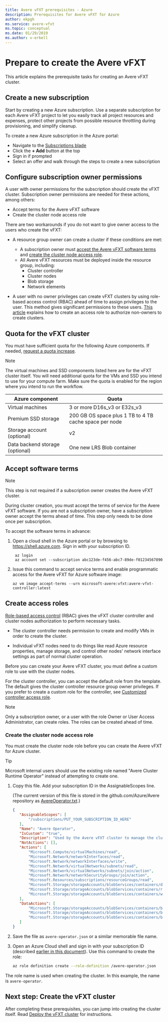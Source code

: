 ```yaml
---
title: Avere vFXT prerequisites - Azure
description: Prerequisites for Avere vFXT for Azure
author: ekpgh
ms.service: avere-vfxt
ms.topic: conceptual
ms.date: 01/29/2019
ms.author: v-erkell
---
```


# Prepare to create the Avere vFXT

This article explains the prerequisite tasks for creating an Avere vFXT cluster.

## Create a new subscription

Start by creating a new Azure subscription. Use a separate subscription for each Avere vFXT project to let you easily track all project resources and expenses, protect other projects from possible resource throttling during provisioning, and simplify cleanup.  

To create a new Azure subscription in the Azure portal:

* Navigate to the [Subscriptions blade](https://ms.portal.azure.com/#blade/Microsoft_Azure_Billing/SubscriptionsBlade)
* Click the **+ Add** button at the top
* Sign in if prompted
* Select an offer and walk through the steps to create a new subscription

## Configure subscription owner permissions

A user with owner permissions for the subscription should create the vFXT cluster. Subscription owner permissions are needed for these actions, among others:

* Accept terms for the Avere vFXT software
* Create the cluster node access role 

There are two workarounds if you do not want to give owner access to the users who create the vFXT:

* A resource group owner can create a cluster if these conditions are met:

  * A subscription owner must [accept the Avere vFXT software terms](#accept-software-terms) and [create the cluster node access role](#create-the-cluster-node-access-role). 
  * All Avere vFXT resources must be deployed inside the resource group, including:
    * Cluster controller
    * Cluster nodes
    * Blob storage
    * Network elements
 
* A user with no owner privileges can create vFXT clusters by using role-based access control (RBAC) ahead of time to assign privileges to the user. This method gives significant permissions to these users. [This article](avere-vfxt-non-owner.md) explains how to create an access role to authorize non-owners to create clusters.

## Quota for the vFXT cluster

You must have sufficient quota for the following Azure components. If needed, [request a quota increase](https://docs.microsoft.com/azure/azure-supportability/resource-manager-core-quotas-request).

> [!NOTE]
> The virtual machines and SSD components listed here are for the vFXT cluster itself. You will need additional quota for the VMs and SSD you intend to use for your compute farm.  Make sure the quota is enabled for the region where you intend to run the workflow.

|Azure component|Quota|
|----------|-----------|
|Virtual machines|3 or more D16s_v3 or E32s_v3|
|Premium SSD storage|200 GB OS space plus 1 TB to 4 TB cache space per node |
|Storage account (optional) |v2|
|Data backend storage (optional) |One new LRS Blob container |

## Accept software terms

> [!NOTE] 
> This step is not required if a subscription owner creates the Avere vFXT cluster.

During cluster creation, you must accept the terms of service for the Avere vFXT software. If you are not a subscription owner, have a subscription owner accept the terms ahead of time. This step only needs to be done once per subscription.

To accept the software terms in advance: 

1. Open a cloud shell in the Azure portal or by browsing to <https://shell.azure.com>. Sign in with your subscription ID.

   ```azurecli
    az login​
    az account set --subscription abc123de-f456-abc7-89de-f01234567890​
   ```

1. Issue this command to accept service terms and enable programmatic access for the Avere vFXT for Azure software image: 

   ```azurecli
   az vm image accept-terms --urn microsoft-avere:vfxt:avere-vfxt-controller:latest
   ```

## Create access roles 

[Role-based access control](../role-based-access-control/index.yml) (RBAC) gives the vFXT cluster controller and cluster nodes authorization to perform necessary tasks.

* The cluster controller needs permission to create and modify VMs in order to create the cluster. 

* Individual vFXT nodes need to do things like read Azure resource properties, manage storage, and control other nodes' network interface settings as part of normal cluster operation.

Before you can create your Avere vFXT cluster, you must define a custom role to use with the cluster nodes. 

For the cluster controller, you can accept the default role from the template. The default gives the cluster controller resource group owner privileges. If you prefer to create a custom role for the controller, see [Customized controller access role](avere-vfxt-controller-role.md).

> [!NOTE] 
> Only a subscription owner, or a user with the role Owner or User Access Administrator, can create roles. The roles can be created ahead of time.  

### Create the cluster node access role

<!-- caution - this header is linked to in the template so don't change it unless you can change that -->

You must create the cluster node role before you can create the Avere vFXT for Azure cluster.

> [!TIP] 
> Microsoft internal users should use the existing role named "Avere Cluster Runtime Operator" instead of attempting to create one. 

1. Copy this file. Add your subscription ID in the AssignableScopes line.

   (The current version of this file is stored in the github.com/Azure/Avere repository as [AvereOperator.txt](https://github.com/Azure/Avere/blob/master/src/vfxt/src/roles/AvereOperator.txt).)  

   ```json
   {
      "AssignableScopes": [
          "/subscriptions/PUT_YOUR_SUBSCRIPTION_ID_HERE"
      ],
      "Name": "Avere Operator",
      "IsCustom": "true",
      "Description": "Used by the Avere vFXT cluster to manage the cluster",
      "NotActions": [],
      "Actions": [
          "Microsoft.Compute/virtualMachines/read",
          "Microsoft.Network/networkInterfaces/read",
          "Microsoft.Network/networkInterfaces/write",
          "Microsoft.Network/virtualNetworks/subnets/read",
          "Microsoft.Network/virtualNetworks/subnets/join/action",
          "Microsoft.Network/networkSecurityGroups/join/action",
          "Microsoft.Resources/subscriptions/resourceGroups/read",
          "Microsoft.Storage/storageAccounts/blobServices/containers/delete",
          "Microsoft.Storage/storageAccounts/blobServices/containers/read",
          "Microsoft.Storage/storageAccounts/blobServices/containers/write"
      ],
      "DataActions": [
          "Microsoft.Storage/storageAccounts/blobServices/containers/blobs/delete",
          "Microsoft.Storage/storageAccounts/blobServices/containers/blobs/read",
          "Microsoft.Storage/storageAccounts/blobServices/containers/blobs/write"
      ]
   }
   ```

1. Save the file as ``avere-operator.json`` or a similar memorable file name. 


1. Open an Azure Cloud shell and sign in with your subscription ID (described [earlier in this document](#accept-software-terms)). Use this command to create the role:

   ```bash
   az role definition create --role-definition /avere-operator.json
   ```

The role name is used when creating the cluster. In this example, the name is ``avere-operator``.

## Next step: Create the vFXT cluster

After completing these prerequisites, you can jump into creating the cluster itself. Read [Deploy the vFXT cluster](avere-vfxt-deploy.md) for instructions.
